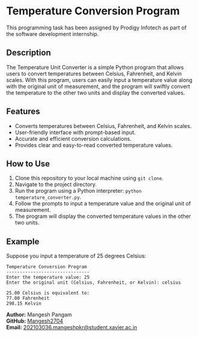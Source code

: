 
# Temperature Conversion Program

This programming task has been assigned by Prodigy Infotech as part of the software development internship.
## Description

The Temperature Unit Converter is a simple Python program that allows users to convert temperatures between Celsius, Fahrenheit, and Kelvin scales. With this program, users can easily input a temperature value along with the original unit of measurement, and the program will swiftly convert the temperature to the other two units and display the converted values.

## Features

- Converts temperatures between Celsius, Fahrenheit, and Kelvin scales.
- User-friendly interface with prompt-based input.
- Accurate and efficient conversion calculations.
- Provides clear and easy-to-read converted temperature values.

## How to Use

1. Clone this repository to your local machine using `git clone`.
2. Navigate to the project directory.
3. Run the program using a Python interpreter: `python temperature_converter.py`.
4. Follow the prompts to input a temperature value and the original unit of measurement.
5. The program will display the converted temperature values in the other two units.

## Example

Suppose you input a temperature of 25 degrees Celsius:

```
Temperature Conversion Program
-------------------------------
Enter the temperature value: 25
Enter the original unit (Celsius, Fahrenheit, or Kelvin): celsius

25.00 Celsius is equivalent to:
77.00 Fahrenheit
298.15 Kelvin
```

**Author:** Mangesh Pangam<br>
**GitHub:** [Mangesh2704](https://github.com/Mangesh2704)  
**Email:** 202103036.mangeshpkr@student.xavier.ac.in  

